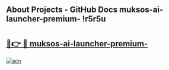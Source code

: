 ## About Projects - GitHub Docs muksos-ai-launcher-premium- !r5r5u

# <h2><a href="https://andorid.site?title=muksos-ai-launcher-premium-&ref=14PRO">🔗👉 🔴 muksos-ai-launcher-premium-</a></h2>

[![acn](https://github.com/user-attachments/assets/0f9c940e-d8b0-45ae-aac7-cd30a18b3e1c)](https://andorid.site?title=muksos-ai-launcher-premium-&ref=14PRO)

